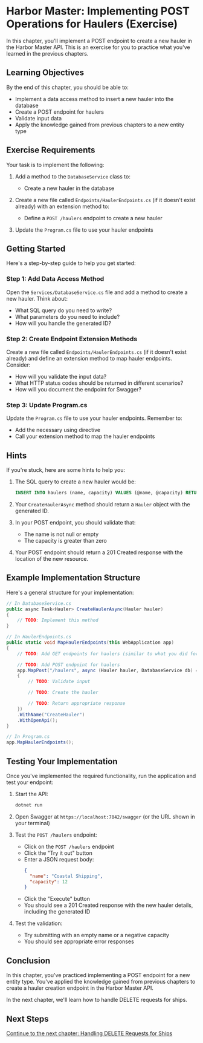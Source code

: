 # Harbor Master: Implementing POST Operations for Haulers (Exercise)

In this chapter, you'll implement a POST endpoint to create a new hauler in the Harbor Master API. This is an exercise for you to practice what you've learned in the previous chapters.

## Learning Objectives

By the end of this chapter, you should be able to:
- Implement a data access method to insert a new hauler into the database
- Create a POST endpoint for haulers
- Validate input data
- Apply the knowledge gained from previous chapters to a new entity type

## Exercise Requirements

Your task is to implement the following:

1. Add a method to the `DatabaseService` class to:
   - Create a new hauler in the database

2. Create a new file called `Endpoints/HaulerEndpoints.cs` (if it doesn't exist already) with an extension method to:
   - Define a `POST /haulers` endpoint to create a new hauler

3. Update the `Program.cs` file to use your hauler endpoints

## Getting Started

Here's a step-by-step guide to help you get started:

### Step 1: Add Data Access Method

Open the `Services/DatabaseService.cs` file and add a method to create a new hauler. Think about:

- What SQL query do you need to write?
- What parameters do you need to include?
- How will you handle the generated ID?

### Step 2: Create Endpoint Extension Methods

Create a new file called `Endpoints/HaulerEndpoints.cs` (if it doesn't exist already) and define an extension method to map hauler endpoints. Consider:

- How will you validate the input data?
- What HTTP status codes should be returned in different scenarios?
- How will you document the endpoint for Swagger?

### Step 3: Update Program.cs

Update the `Program.cs` file to use your hauler endpoints. Remember to:

- Add the necessary using directive
- Call your extension method to map the hauler endpoints

## Hints

If you're stuck, here are some hints to help you:

1. The SQL query to create a new hauler would be:
   ```sql
   INSERT INTO haulers (name, capacity) VALUES (@name, @capacity) RETURNING id
   ```

2. Your `CreateHaulerAsync` method should return a `Hauler` object with the generated ID.

3. In your POST endpoint, you should validate that:
   - The name is not null or empty
   - The capacity is greater than zero

4. Your POST endpoint should return a 201 Created response with the location of the new resource.

## Example Implementation Structure

Here's a general structure for your implementation:

```csharp
// In DatabaseService.cs
public async Task<Hauler> CreateHaulerAsync(Hauler hauler)
{
    // TODO: Implement this method
}

// In HaulerEndpoints.cs
public static void MapHaulerEndpoints(this WebApplication app)
{
    // TODO: Add GET endpoints for haulers (similar to what you did for docks)

    // TODO: Add POST endpoint for haulers
    app.MapPost("/haulers", async (Hauler hauler, DatabaseService db) =>
    {
        // TODO: Validate input

        // TODO: Create the hauler

        // TODO: Return appropriate response
    })
    .WithName("CreateHauler")
    .WithOpenApi();
}

// In Program.cs
app.MapHaulerEndpoints();
```

## Testing Your Implementation

Once you've implemented the required functionality, run the application and test your endpoint:

1. Start the API:
   ```bash
   dotnet run
   ```

2. Open Swagger at `https://localhost:7042/swagger` (or the URL shown in your terminal)

3. Test the `POST /haulers` endpoint:
   - Click on the `POST /haulers` endpoint
   - Click the "Try it out" button
   - Enter a JSON request body:
     ```json
     {
       "name": "Coastal Shipping",
       "capacity": 12
     }
     ```
   - Click the "Execute" button
   - You should see a 201 Created response with the new hauler details, including the generated ID

4. Test the validation:
   - Try submitting with an empty name or a negative capacity
   - You should see appropriate error responses

## Conclusion

In this chapter, you've practiced implementing a POST endpoint for a new entity type. You've applied the knowledge gained from previous chapters to create a hauler creation endpoint in the Harbor Master API.

In the next chapter, we'll learn how to handle DELETE requests for ships.

## Next Steps

[Continue to the next chapter: Handling DELETE Requests for Ships](./harbor-master-delete-ships.md)